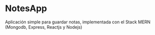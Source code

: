 # NotesApp

Aplicación simple para guardar notas, implementada con el Stack MERN (Mongodb, Express, Reactjs y Nodejs)
